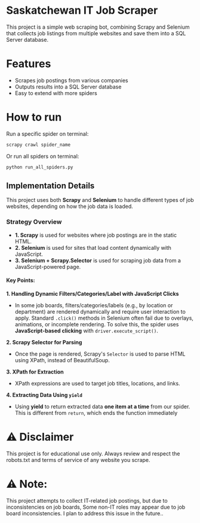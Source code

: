 # Saskatchewan IT Job Scraper

This project is a simple web scraping bot, combining Scrapy and Selenium that collects job listings from multiple websites and save them into a SQL Server database.

# Features
- Scrapes job postings from various companies
- Outputs results into a SQL Server database
- Easy to extend with more spiders

# How to run
Run a specific spider on terminal:
```bash
scrapy crawl spider_name
```
Or run all spiders on terminal:
```bash
python run_all_spiders.py
```

## Implementation Details

This project uses both **Scrapy** and **Selenium** to handle different types of job websites, depending on how the job data is loaded.

### Strategy Overview

- **1. Scrapy** is used for websites where job postings are in the static HTML.
- **2. Selenium** is used for sites that load content dynamically with JavaScript.
- **3. Selenium + Scrapy.Selector** is used for scraping job data from a JavaScript-powered page.

#### Key Points:

**1. Handling Dynamic Filters/Categories/Label with JavaScript Clicks**
- In some job boards, filters/categories/labels (e.g., by location or department) are rendered dynamically and require user interaction to apply. Standard `.click()` methods in Selenium often fail due to overlays, animations, or incomplete rendering. To solve this, the spider uses **JavaScript-based clicking** with `driver.execute_script()`.

**2. Scrapy Selector for Parsing**
- Once the page is rendered, Scrapy's `Selector` is used to parse HTML using XPath, instead of BeautifulSoup.

**3. XPath for Extraction**
- XPath expressions are used to target job titles, locations, and links.

**4. Extracting Data Using `yield`**
- Using **yield** to return extracted data **one item at a time** from our spider. This is different from `return`, which ends the function immediately

# ⚠️ **Disclaimer**
This project is for educational use only. 
Always review and respect the robots.txt and terms of service of any website you scrape.

# ⚠️ **Note:** 
This project attempts to collect IT-related job postings, but due to inconsistencies on job boards, Some non-IT roles may appear due to job board inconsistencies. I plan to address this issue in the future..
